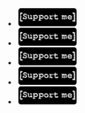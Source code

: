 <li class="downloads"><a href="https://money.yandex.ru/bill/pay/WHt3qQC6Hcs.191016"><img src="/assets/images/support_full_3.png" width="116" height="36"/></a></li>
<li class="downloads"><a href="https://money.yandex.ru/bill/pay/WHt3qQC6Hcs.191016"><img src="/assets/images/support_full_3.png" width="116" height="36"/></a></li>
<li class="downloads"><a href="https://money.yandex.ru/bill/pay/WHt3qQC6Hcs.191016"><img src="/assets/images/support_full_3.png" width="116" height="36"/></a></li>
<li class="downloads"><a href="https://money.yandex.ru/bill/pay/WHt3qQC6Hcs.191016"><img src="/assets/images/support_full_3.png" width="116" height="36"/></a></li>
<li class="downloads"><a href="https://money.yandex.ru/bill/pay/WHt3qQC6Hcs.191016"><img src="/assets/images/support_full_3.png" width="116" height="36"/></a></li>